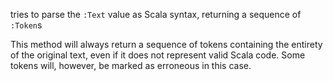 tries to parse the `:Text` value as Scala syntax, returning a sequence of `:Token`s

This method will always return a sequence of tokens containing the entirety of the original text, even if it
does not represent valid Scala code. Some tokens will, however, be marked as erroneous in this case.